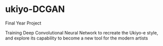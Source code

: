 # ukiyo-DCGAN

Final Year Project

Training Deep Convolutional Neural Network to recreate the Ukiyo-e style, and explore its capability to become a new tool for the modern artists
